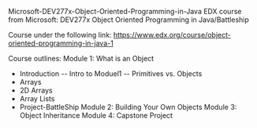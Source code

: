 Microsoft-DEV277x-Object-Oriented-Programming-in-Java
EDX course from Microsoft: DEV277x Object Oriented Programming in Java/Battleship

Course under the following link:
https://www.edx.org/course/object-oriented-programming-in-java-1


Course outlines:
Module 1: What is an Object
- Introduction
-- Intro to Moduel1
-- Primitives vs. Objects
- Arrays
- 2D Arrays
- Array Lists
- Project-BattleShip
Module 2: Building Your Own Objects
Module 3: Object Inheritance
Module 4: Capstone Project
